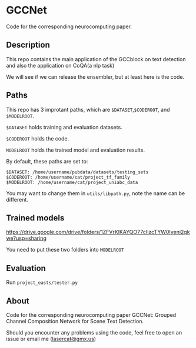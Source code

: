 # GCCNet
Code for the corresponding neurocomputing paper.

## Description
This repo contains the main application of the GCCblock on text detection and also the application on CoQA(a nlp task) 

We will see if we can release the ensembler, but at least here is the code. 

## Paths

This repo has 3 improtant paths, which are `$DATASET`,`$CODEROOT`, and `$MODELROOT`.

`$DATASET` holds training and evaluation datasets.


`$CODEROOT` holds the code.

`MODELROOT` holds the trained model and evaluation results.

By default, these paths are set to:

```
$DATASET: /home/username/pubdata/datasets/testing_sets
$CODEROOT: /home/username/cat/project_tf_family
$MODELROOT: /home/username/cat/project_uniabc_data
```
You may want to change them in `utils/libpath.py`, note the name can be different.

## Trained models
https://drive.google.com/drive/folders/1ZFVrKlKAYQO77cIIzcTYW0Iyeni2qkwe?usp=sharing

You need to put these two folders into `MODELROOT`


## Evaluation

Run `project_easts/tester.py`

## About
Code for the corresponding neurocomputing paper GCCNet: Grouped Channel Composition Network for Scene Text Detection.

Should you encounter any problems using the code, feel free to open an issue or email me (lasercat@gmx.us)

